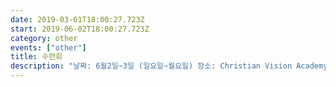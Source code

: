 ```yaml
---
date: 2019-03-01T18:00:27.723Z
start: 2019-06-02T18:00:27.723Z
category: other
events: ["other"]
title: 수련회
description: "날짜: 6월2일~3일 (일요일~월요일) 장소: Christian Vision Academy 주소: 28 La Jara Creek Ranch Rd. NM 87027 참가비: 20불 (중학생부터) 문의: 형재영 집사 505-974-9276"
---
```

